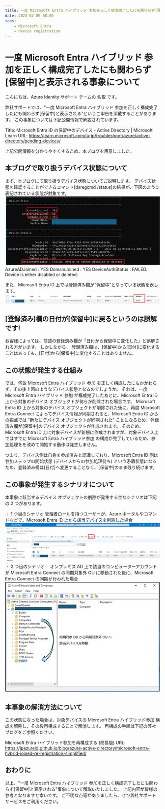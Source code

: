 ```yaml
---
title: 一度 Microsoft Entra ハイブリッド 参加を正しく構成完了したにも関わらず[保留中]と表示される事象について
date: 2024-02-09 08:00
tags:
    - Microsoft Entra
    - device registration
---
```


# 一度 Microsoft Entra ハイブリッド 参加を正しく構成完了したにも関わらず[保留中]と表示される事象について

こんにちは、Azure Identity サポート チームの 名取 です。

弊社サポートでは、"一度 Microsoft Entra ハイブリッド 参加を正しく構成完了したにも関わらず[保留中]と表示される"というご申告を頂戴することがあります。
この事象については下記公開情報で解説されています。

Title: Microsoft Entra ID の保留中のデバイス - Active Directory | Microsoft Learn
URL: <https://learn.microsoft.com/ja-jp/troubleshoot/azure/active-directory/pending-devices/>

上記公開情報を分かりやすくするため、本ブログを用意しました。

## 本ブログで取り扱うデバイス状態について

まず、本ブログにて取り扱うデバイス状態についてご説明します。
デバイス状態を確認することができるコマンド[dsregcmd /status]の結果が、下図のように表記されている状態が対象です。
![](./azure-active-directory/hybrid-pending-device/command.png)
AzureADJoined : YES
DomainJoined : YES
DeviceAuthStatus : FAILED. Device is either disabled or deleted.

また、Microsoft Entra ID 上では登録済み欄が"保留中"となっている状態を表します。
![](./hybrid-pending-device/Microsoft_Entra.png)

## [登録済み]欄の日付が[保留中]に戻るというのは誤解です!

お客様によっては、前述の登録済み欄が「日付から保留中に変化した」と誤解される方がいます。
しかしながら、 登録済み欄は、[保留中]から[日付]に変化することはあっても、[日付]から[保留中]に変化することはありません。

## この状態が発生する仕組み

では、何故 Microsoft Entra ハイブリッド 参加 を正しく構成したにもかかわらず、その後上図のようなデバイス状態となるのでしょうか。
それは、一度 Microsoft Entra ハイブリッド 参加 が構成完了したあとに、Microsoft Entra ID 上から対象のデバイス オブジェクトが何らか削除された場合です。
Microsoft Entra ID 上から対象のデバイス オブジェクトが削除された後に、再度 Microsoft Entra Connect によってデバイス情報が同期されると、Microsoft Entra ID からの視点では "新たにデバイス オブジェクトが同期された" ことになるため、登録済み欄が[保留中]のデバイス オブジェクトが作成されます。
そのため、Microsoft Entra ID 上に対象デバイスが新規に作成されますが、対象デバイス上ではすでに Microsoft Entra ハイブリッド参加 の構成が完了しているため、参加処理をを改めて開始する動作は発生しません。

つまり、デバイス側は自身を参加済みと認識しており、Microsoft Entra ID 側は参加ステップの開始状態 (デバイスからの参加処理待ち) という矛盾状態になるため、登録済み欄は[日付]へ変更することなく、[保留中]のまま残り続けます。

## この事象が発生するシナリオについて

本事象に該当するデバイス オブジェクトの削除が発生する主なシナリオは下記の 2 つがあります。

・ 1 つ目のシナリオ
  管理者ロールを持つユーザーが、Azure ポータルやコマンドなどで、Microsoft  Entra ID 上から該当デバイスを削除した場合
![](./hybrid-pending-device/device.png)
・ 2 つ目のシナリオ
　オンプレミス AD 上で該当のコンピューターアカウントが Microsoft Entra Connect の同期対象外 OU に移動された後に、Microsoft Entra Connect の同期が行われた場合
![](./hybrid-pending-device/users_and_computers.png)

## 本事象の解消方法について

この状態になった場合は、対象デバイスの Microsoft Entra ハイブリッド参加 構成を解除し、その後再構成することで解消します。
再構成の手順は下記の弊社ブログをご参照ください。

Microsoft Entra ハイブリッド参加を再構成する (簡易版)
URL: <https://jpazureid.github.io/blog/azure-active-directory/microsoft-entra-hybrid-joined-re-registration-simplified/>

## おわりに

以上、"一度 Microsoft Entra ハイブリッド 参加を正しく構成完了したにも関わらず[保留中]と表示される"事象について解説いたしました。
上記内容が皆様の参考となりますと幸いです。
ご不明な点等がありましたら、ぜひ弊社サポート サービスをご利用ください。
